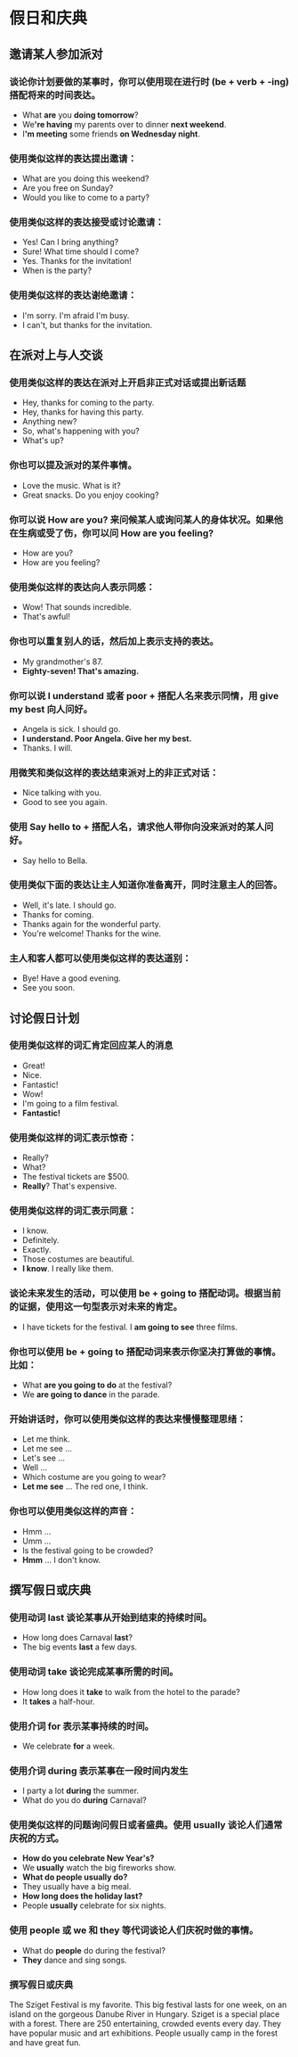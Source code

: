 # 假日和庆典

## 邀请某人参加派对
### 谈论你计划要做的某事时，你可以使用现在进行时 (be + verb + -ing) 搭配将来的时间表达。
- What **are** you **doing tomorrow**?
- We<b>'re having</b> my parents over to dinner **next weekend**.
- I<b>'m meeting</b> some friends **on Wednesday night**.
### 使用类似这样的表达提出邀请：
- What are you doing this weekend? 
- Are you free on Sunday?
- Would you like to come to a party?
### 使用类似这样的表达接受或讨论邀请：
- Yes! Can I bring anything? 
- Sure! What time should I come?
- Yes. Thanks for the invitation! 
- When is the party? 
### 使用类似这样的表达谢绝邀请：
- I'm sorry. I'm afraid I'm busy.
- I can't, but thanks for the invitation.

## 在派对上与人交谈
### 使用类似这样的表达在派对上开启非正式对话或提出新话题
- Hey, thanks for coming to the party.
- Hey, thanks for having this party.
- Anything new?
- So, what's happening with you?
- What's up?
### 你也可以提及派对的某件事情。
- Love the music. What is it?
- Great snacks. Do you enjoy cooking?
### 你可以说 How are you? 来问候某人或询问某人的身体状况。如果他在生病或受了伤，你可以问 How are you feeling?
- How are you?
- How are you feeling?
### 使用类似这样的表达向人表示同感：
- Wow! That sounds incredible.
- That's awful!
### 你也可以重复别人的话，然后加上表示支持的表达。
- My grandmother's 87.
- **Eighty-seven! That's amazing.**   
### 你可以说 I understand 或者 poor + 搭配人名来表示同情，用 give my best 向人问好。
- Angela is sick. I should go.
- **I understand. Poor Angela. Give her my best.**
- Thanks. I will.
### 用微笑和类似这样的表达结束派对上的非正式对话：
- Nice talking with you.
- Good to see you again.
### 使用 Say hello to + 搭配人名，请求他人带你向没来派对的某人问好。
- Say hello to Bella.
### 使用类似下面的表达让主人知道你准备离开，同时注意主人的回答。
- Well, it's late. I should go.
- Thanks for coming.
- Thanks again for the wonderful party.  
- You're welcome! Thanks for the wine.
### 主人和客人都可以使用类似这样的表达道别：
- Bye! Have a good evening.
- See you soon.

## 讨论假日计划
### 使用类似这样的词汇肯定回应某人的消息
- Great!
- Nice.
- Fantastic!
- Wow!
- I'm going to a film festival.
- **Fantastic!**
### 使用类似这样的词汇表示惊奇：
- Really?
- What?
- The festival tickets are $500.
- **Really**? That's expensive.
### 使用类似这样的词汇表示同意： 
- I know.
- Definitely.
- Exactly.
- Those costumes are beautiful.
- **I know**. I really like them.
### 谈论未来发生的活动，可以使用 be + going to 搭配动词。根据当前的证据，使用这一句型表示对未来的肯定。
- I have tickets for the festival. I **am going to see** three films.
### 你也可以使用 be + going to 搭配动词来表示你坚决打算做的事情。比如：
- What **are you going to do** at the festival?
- We **are going to dance** in the parade.
### 开始讲话时，你可以使用类似这样的表达来慢慢整理思绪：
- Let me think.
- Let me see ...
- Let's see ...
- Well ...
- Which costume are you going to wear?
- **Let me see** … The red one, I think.
### 你也可以使用类似这样的声音：
- Hmm ...
- Umm ...
- Is the festival going to be crowded?
- **Hmm** ... I don't know.

## 撰写假日或庆典
### 使用动词 last 谈论某事从开始到结束的持续时间。
- How long does Carnaval **last**?
- The big events **last** a few days.
### 使用动词 take 谈论完成某事所需的时间。
- How long does it **take** to walk from the hotel to the parade?
- It **takes** a half-hour.
### 使用介词 for 表示某事持续的时间。
- We celebrate **for** a week.
### 使用介词 during 表示某事在一段时间内发生
- I party a lot **during** the summer.
- What do you do **during** Carnaval?
### 使用类似这样的问题询问假日或者盛典。使用 usually 谈论人们通常庆祝的方式。
- **How do you celebrate New Year's?**
- We **usually** watch the big fireworks show.
- **What do people usually do?**
- They usually have a big meal.
- **How long does the holiday last?**
- People **usually** celebrate for six nights.
### 使用 people 或 we 和 they 等代词谈论人们庆祝时做的事情。
- What do **people** do during the festival?
- **They** dance and sing songs.

### 撰写假日或庆典
The Sziget Festival is my favorite. This big festival lasts for one week, on an island on the gorgeous Danube River in Hungary. Sziget is a special place with a forest. There are 250 entertaining, crowded events every day. They have popular music and art exhibitions. People usually camp in the forest and have great fun.